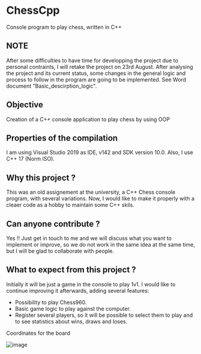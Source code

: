 # ChessCpp
Console program to play chess, written in C++

## NOTE
After some difficulties to have time for developping the project due to personal contraints, I will retake the project on 23rd August.
After analysing the project and its current status, some changes in the general logic and process to follow in the program are going to be implemented. See Word document "Basic_descirption_logic".

## Objective
Creation of a C++ console application to play chess by using OOP


## Properties of the compilation
I am using Visual Studio 2019 as IDE, v142 and SDK version 10.0.
Also, I use C++ 17 (Norm ISO).


## Why this project ?
This was an old assignement at the university, a C++ Chess console program, with several variations. Now, I would like to make it properly with a cleaer code as a hobby to maintain some C++ skils.


## Can anyone contribute ?
Yes !! Just get in touch to me and we will discuss what you want to implement or improve, so we do not work in the same idea at the same time, but I will be glad to collaborate with people.


## What to expect from this project ?
Initially it will be just a game in the console to play 1v1. I would like to continue improving it afterwards, adding several features:
  - Possibility to play Chess960.
  - Basic game logic to play against the computer.
  - Register several players, so it will be possible to select them to play and to see statistics about wins, draws and loses.

Coordinates for the board

![image](https://user-images.githubusercontent.com/81037848/230918207-2d06192e-c150-418f-9774-e42feefbbae3.png)
